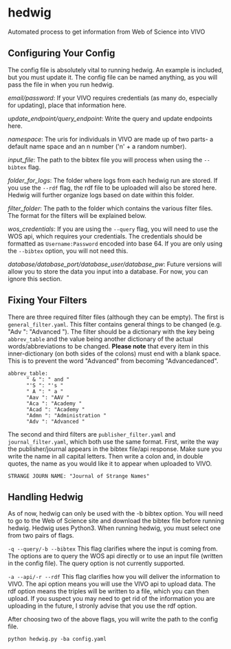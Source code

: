 # hedwig
Automated process to get information from Web of Science into VIVO

## Configuring Your Config
The config file is absolutely vital to running hedwig. An example is included, but you must update it. The config file can be named anything, as you will pass the file in when you run hedwig.

*email/password*: If your VIVO requires credentials (as many do, especially for updating), place that information here.

*update_endpoint/query_endpoint*: Write the query and update endpoints here.

*namespace*: The uris for individuals in VIVO are made up of two parts- a default name space and an n number ('n' + a random number).

*input_file*: The path to the bibtex file you will process when using the `--bibtex` flag.

*folder_for_logs*: The folder where logs from each hedwig run are stored. If you use the `--rdf` flag, the rdf file to be uploaded will also be stored here. Hedwig will further organize logs based on date within this folder.

*filter_folder*: The path to the folder which contains the various filter files. The format for the filters will be explained below.

*wos_credentials*: If you are using the `--query` flag, you will need to use the WOS api, which requires your credentials. The credentials should be formatted as `Username:Password` encoded into base 64. If you are only using the `--bibtex` option, you will not need this.

*database/database_port/database_user/database_pw*: Future versions will allow you to store the data you input into a database. For now, you can ignore this section.

## Fixing Your Filters
There are three required filter files (although they can be empty). The first is `general_filter.yaml`. This filter contains general things to be changed (e.g. "Adv ": "Advanced "). The filter should be a dictionary with the key being `abbrev_table` and the value being another dictionary of the actual words/abbreviations to be changed. **Please note** that every item in this inner-dictionary (on both sides of the colons) must end with a blank space. This is to prevent the word "Advanced" from becoming "Advancedanced".

```
abbrev_table:
      " & ": " and "
      "'S ": "'s "
      " A ": " a "
      "Aav ": "AAV "
      "Aca ": "Academy "
      "Acad ": "Academy "
      "Admn ": "Administration "
      "Adv ": "Advanced "
```
The second and third filters are `publisher_filter.yaml` and `journal_filter.yaml`, which both use the same format. First, write the way the publisher/journal appears in the bibtex file/api response. Make sure you write the name in all capital letters. Then write a colon and, in double quotes, the name as you would like it to appear when uploaded to VIVO.

```
STRANGE JOURN NAME: "Journal of Strange Names"
```

## Handling Hedwig
As of now, hedwig can only be used with the -b bibtex option. You will need to go to the Web of Science site and download the bibtex file before running hedwig. Hedwig uses Python3. When running hedwig, you must select one from two pairs of flags.

`-q --query/-b --bibtex` This flag clarifies where the input is coming from. The options are to query the WOS api directly or to use an input file (written in the config file). The query option is not currently supported.

`-a --api/-r --rdf` This flag clarifies how you will deliver the information to VIVO. The api option means you will use the VIVO api to upload data. The rdf option means the triples will be written to a file, which you can then upload. If you suspect you may need to get rid of the information you are uploading in the future, I stronly advise that you use the rdf option.

After choosing two of the above flags, you will write the path to the config file.

```python hedwig.py -ba config.yaml```
